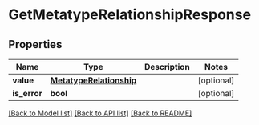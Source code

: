 # GetMetatypeRelationshipResponse

## Properties
Name | Type | Description | Notes
------------ | ------------- | ------------- | -------------
**value** | [**MetatypeRelationship**](MetatypeRelationship.md) |  | [optional] 
**is_error** | **bool** |  | [optional] 

[[Back to Model list]](../README.md#documentation-for-models) [[Back to API list]](../README.md#documentation-for-api-endpoints) [[Back to README]](../README.md)

